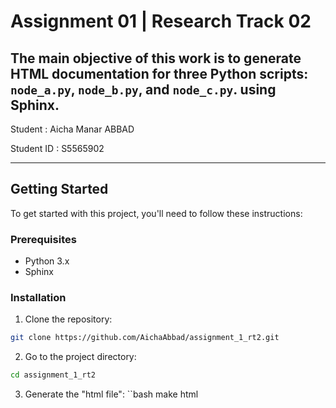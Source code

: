 # Assignment 01 | Research Track 02

The main objective of this work is to generate HTML documentation for three Python scripts: `node_a.py`, `node_b.py`, and `node_c.py`. using Sphinx.
------------------------------------------

Student : Aicha Manar ABBAD

Student ID : S5565902

------------------------------------------

## Getting Started

To get started with this project, you'll need to follow these instructions:

### Prerequisites

- Python 3.x
- Sphinx

### Installation

1. Clone the repository:

```bash
git clone https://github.com/AichaAbbad/assignment_1_rt2.git
```
2. Go to the project directory:
```bash
cd assignment_1_rt2
```
3. Generate the "html file":
``bash
make html
```
